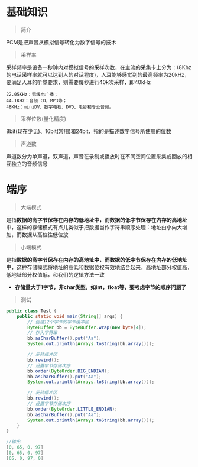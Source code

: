 # 基础知识

> 简介

PCM是把声音从模拟信号转化为数字信号的技术

> 采样率

采样频率是设备一秒钟内对模拟信号的采样次数，在主流的采集卡上分为：(8Khz的电话采样率就可以达到人的对话程度)，人耳能够感觉到的最高频率为20kHz，要满足人耳的听觉要求，则需要每秒进行40k次采样，即40kHz

```
22.05KHz：无线电广播； 
44.1KHz：音频 CD，MP3等； 
48KHz：miniDV、数字电视、DVD、电影和专业音频。
```

> 采样位数(量化精度)

8bit(现在少见)、16bit(常用)和24bit，指的是描述数字信号所使用的位数

> 声道数

声道数分为单声道，双声道，声音在录制或播放时在不同空间位置采集或回放的相互独立的音频信号

# 端序

> 大端模式

是指**数据的高字节保存在内存的低地址中，而数据的低字节保存在内存的高地址中**，这样的存储模式有点儿类似于把数据当作字符串顺序处理：地址由小向大增加，而数据从高位往低位放

> 小端模式

是指**数据的高字节保存在内存的高地址中，而数据的低字节保存在内存的低地址中**，这种存储模式将地址的高低和数据位权有效地结合起来，高地址部分权值高，低地址部分权值低，和我们的逻辑方法一致

- **存储量大于1字节，非char类型，如int，float等，要考虑字节的顺序问题了**

> 测试

```java
public class Test {
    public static void main(String[] args) {
        // 创建12个字节的字节缓冲区
        ByteBuffer bb = ByteBuffer.wrap(new byte[4]);
        // 存入字符串
        bb.asCharBuffer().put("Aa");
        System.out.println(Arrays.toString(bb.array()));

        // 反转缓冲区
        bb.rewind();
        // 设置字节存储次序
        bb.order(ByteOrder.BIG_ENDIAN);
        bb.asCharBuffer().put("Aa");
        System.out.println(Arrays.toString(bb.array()));

        // 反转缓冲区
        bb.rewind();
        // 设置字节存储次序
        bb.order(ByteOrder.LITTLE_ENDIAN);
        bb.asCharBuffer().put("Aa");
        System.out.println(Arrays.toString(bb.array()));
    }
}

//输出
[0, 65, 0, 97]
[0, 65, 0, 97]
[65, 0, 97, 0]
```

